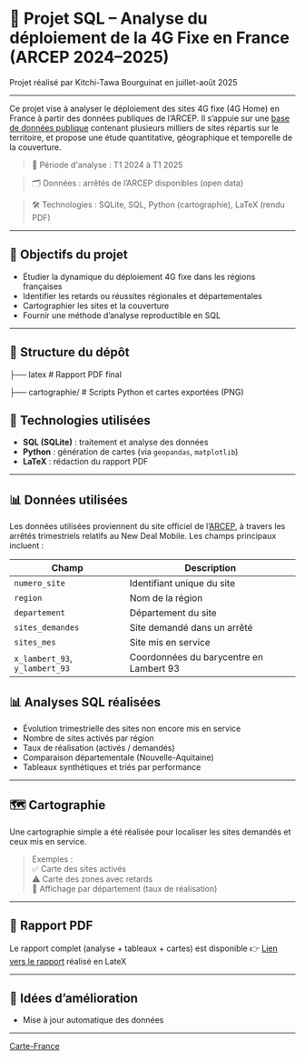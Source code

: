 # 📡 Projet SQL – Analyse du déploiement de la 4G Fixe en France (ARCEP 2024–2025)

Projet réalisé par Kitchi-Tawa Bourguinat en juillet-août 2025

---
Ce projet vise à analyser le déploiement des sites 4G fixe (4G Home) en France à partir des données publiques de l’ARCEP. Il s’appuie sur une [base de données publique](https://data.arcep.fr/mobile/4G_fixe/index.html) contenant plusieurs milliers de sites répartis sur le territoire, et propose une étude quantitative, géographique et temporelle de la couverture.

> 📅 Période d'analyse : T1 2024 à T1 2025

> 🗂 Données : arrêtés de l’ARCEP disponibles (open data)

> 🛠 Technologies : SQLite, SQL, Python (cartographie), LaTeX (rendu PDF)

---

## 🧭 Objectifs du projet

- Étudier la dynamique du déploiement 4G fixe dans les régions françaises
- Identifier les retards ou réussites régionales et départementales
- Cartographier les sites et la couverture
- Fournir une méthode d’analyse reproductible en SQL

---

## 📂 Structure du dépôt
├── latex # Rapport PDF final

├── cartographie/ # Scripts Python et cartes exportées (PNG)

## 🧰 Technologies utilisées

- **SQL (SQLite)** : traitement et analyse des données
- **Python** : génération de cartes (via `geopandas`, `matplotlib`)
- **LaTeX** : rédaction du rapport PDF
---

## 📊 Données utilisées

Les données utilisées proviennent du site officiel de l’[ARCEP](https://www.arcep.fr/), à travers les arrêtés trimestriels relatifs au New Deal Mobile. Les champs principaux incluent :

| Champ                  | Description                                              |
|------------------------|----------------------------------------------------------|
| `numero_site`          | Identifiant unique du site                               |
| `region`               | Nom de la région                                          |
| `departement`          | Département du site                                       |
| `sites_demandes`       | Site demandé dans un arrêté                               |
| `sites_mes`            | Site mis en service                                       |
| `x_lambert_93`, `y_lambert_93` | Coordonnées du barycentre en Lambert 93         |



## 📊 Analyses SQL réalisées

- Évolution trimestrielle des sites non encore mis en service
- Nombre de sites activés par région
- Taux de réalisation (activés / demandés)
- Comparaison départementale (Nouvelle-Aquitaine)
- Tableaux synthétiques et triés par performance
---

## 🗺️ Cartographie

Une cartographie simple a été réalisée pour localiser les sites demandés et ceux mis en service.

> Exemples :  
> ✅ Carte des sites activés  
> ⚠️ Carte des zones avec retards  
> 📍 Affichage par département (taux de réalisation)

---

## 📄 Rapport PDF

Le rapport complet (analyse + tableaux + cartes) est disponible 👉 [Lien vers le rapport](./rapport_SQL_4GFIXE_ARCEP.pdf) réalisé en LateX

---


## 📌 Idées d’amélioration

- Mise à jour automatique des données
---


[Carte-France](taux_realisation)
